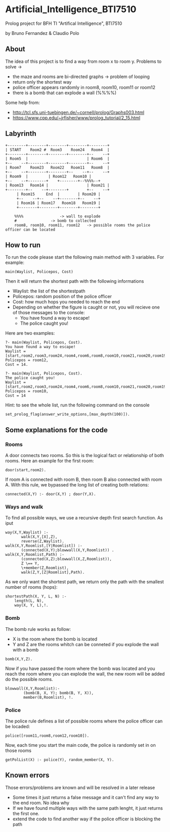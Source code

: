 # Artificial_Intelligence_BTI7510
Prolog project for BFH TI "Artifical Intelligence", BTI7510

by Bruno Fernandez & Claudio Polo

## About
The idea of this project is to find a way from room x to room y.
Problems to solve ->
- the maze and rooms are bi-directed graphs -> problem of looping
- return only the shortest way
- police officer appears randomly in room8, room10, room11 or room12
- there is a bomb that can explode a wall (%%%%)

Some help from:
- http://tcl.sfs.uni-tuebingen.de/~cornell/prolog/Graphs003.html
- https://www.cpp.edu/~jrfisher/www/prolog_tutorial/2_15.html

## Labyrinth

```
+--------+--------+--------+--------+--------+
| START    Room2 #  Room3    Room24   Room4  |
+--------+--------+--------+--------+--    --+
| Room5  |                          | Room6  |
+--    --+--------+--------+--------+--    --+
| Room7    Room23   Room22   Room11   Room8  |
+--    --+--------+--------+--    --+--    --+
| Room9  |		   | Room12   Room10 |
+--    --+--------+	   +--------+--%%%%--+
| Room13   Room14 |                 | Room21 |
+--------+--    --+--------+        +--    --+
	 | Room15     End  |        | Room20 |
	 +--    --+--    --+--------+--    --+
	 | Room16 | Room17   Room18   Room19 |
	 +--------+--------+--------+--------+

	%%%%				-> wall to explode
	#				-> bomb to collected
	room8, room10, room11, room12	-> possible rooms the police officer can be located

```

## How to run

To run the code please start the following main method with 3 variables.
For example:
```
main(Waylist, Policepos, Cost)
```

Then it will return the shortest path with the following informations
- Waylist: the list  of the shortestpath
- Policepos: random position of the police officer
- Cost: how much hops you needed to reach the end
- Depending on whether the figure is caught or not, you will recieve one of those messages to the console:
	- You have found a way to escape!
	- The police caught you!
	
Here are two examples:
```
?- main(Waylist, Policepos, Cost).
You have found a way to escape!
Waylist = [start,room2,room3,room24,room4,room6,room8,room10,room21,room20,room19,room18,room17,end],
Policepos = room12,
Cost = 14.
```
```
?- main(Waylist, Policepos, Cost).
The police caught you!
Waylist = [start,room2,room3,room24,room4,room6,room8,room10,room21,room20,room19,room18,room17,end],
Policepos = room10,
Cost = 14
```

Hint: to see the whole list, run the following command on the console
```
set_prolog_flag(answer_write_options,[max_depth(100)]).
```

## Some explanations for the code
### Rooms
A door connects two rooms. So this is the logical fact or relationship of both rooms.
Here an example for the first room:
```
door(start,room2).
```
If room A is connected with room B, then room B also connected with room A. 
With this rule, we bypassed the long list of creating both relations:
```
connected(X,Y) :- door(X,Y) ; door(Y,X).
```

### Ways and walk
To find all possible ways, we use a recursive depth first search function.
As iput
```
way(X,Y,Waylist) :-
       walk(X,Y,[X],Z), 
       reverse(Z,Waylist).
walk(X,Y,Roomlist,[Y|Roomlist]) :- 
       (connected(X,Y);blowwall(X,Y,Roomlist)) .
walk(X,Y,Roomlist,Path) :-
       (connected(X,Z);blowwall(X,Z,Roomlist)),           
       Z \== Y,
       \+member(Z,Roomlist),
       walk(Z,Y,[Z|Roomlist],Path).
```
As we only want the shortest path, we return only the path with the smallest number of rooms (hops):
```
shortestPath(X, Y, L, N) :-
	length(L, N), 
	way(X, Y, L),!.
```
### Bomb
The bomb rule works as follow:
- X is the room where the bomb is located
- Y and Z are the rooms whitch can be conneted if you explode the wall with a bomb
```
bomb(X,Y,Z).
```

Now if you have passed the room where the bomb was located and you reach the room where you can explode the wall, the new room will be added do the possible rooms.
```
blowwall(X,Y,Roomlist):-
        (bomb(B, X, Y); bomb(B, Y, X)),
        member(B,Roomlist), !.
```

### Police
The police rule defines a list of possible rooms where the police officer can be locaded:
```
police([room11,room8,room12,room10]).
```
Now, each time you start the main code, the police is randomly set in on those rooms
```
getPolList(X) :- police(Y), random_member(X, Y).
```

## Known errors
Those errors/problems are known and will be resolved in a later release
- Some times it just returns a false message and it can't find any way to the end room. No idea why
- If we have found multiple ways with the same path lenght, it just returns the first one.
- extend the code to find another way if the police officer is blocking the path
